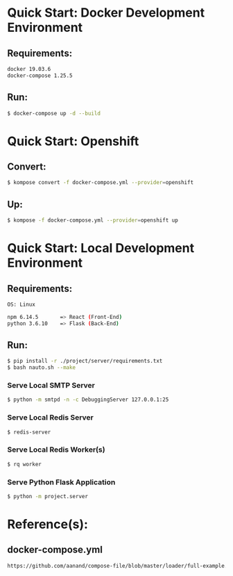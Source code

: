 # Quick Start: Docker Development Environment
## Requirements:
```bash
docker 19.03.6
docker-compose 1.25.5
```

## Run:
```bash
$ docker-compose up -d --build
```

# Quick Start: Openshift
## Convert:
```bash
$ kompose convert -f docker-compose.yml --provider=openshift
```

## Up:
```bash
$ kompose -f docker-compose.yml --provider=openshift up
```

# Quick Start: Local Development Environment
## Requirements:
```bash
OS: Linux

npm 6.14.5       => React (Front-End)
python 3.6.10    => Flask (Back-End)
```

## Run:
```bash
$ pip install -r ./project/server/requirements.txt
$ bash nauto.sh --make
```

### Serve Local SMTP Server
```bash
$ python -m smtpd -n -c DebuggingServer 127.0.0.1:25
```

### Serve Local Redis Server
```bash
$ redis-server
```

### Serve Local Redis Worker(s)
```bash
$ rq worker
```

### Serve Python Flask Application
```bash
$ python -m project.server
```

# Reference(s):
## docker-compose.yml
```bash
https://github.com/aanand/compose-file/blob/master/loader/full-example.yml
```